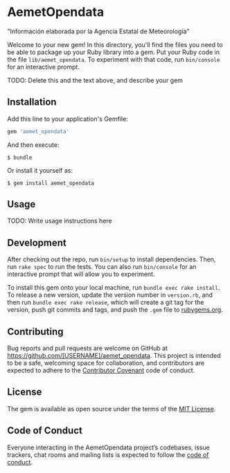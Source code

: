 # AemetOpendata

"Información elaborada por la Agencia Estatal de Meteorología"

Welcome to your new gem! In this directory, you'll find the files you need to be able to package up your Ruby library into a gem. Put your Ruby code in the file `lib/aemet_opendata`. To experiment with that code, run `bin/console` for an interactive prompt.

TODO: Delete this and the text above, and describe your gem

## Installation

Add this line to your application's Gemfile:

```ruby
gem 'aemet_opendata'
```

And then execute:

    $ bundle

Or install it yourself as:

    $ gem install aemet_opendata

## Usage

TODO: Write usage instructions here

## Development

After checking out the repo, run `bin/setup` to install dependencies. Then, run `rake spec` to run the tests. You can also run `bin/console` for an interactive prompt that will allow you to experiment.

To install this gem onto your local machine, run `bundle exec rake install`. To release a new version, update the version number in `version.rb`, and then run `bundle exec rake release`, which will create a git tag for the version, push git commits and tags, and push the `.gem` file to [rubygems.org](https://rubygems.org).

## Contributing

Bug reports and pull requests are welcome on GitHub at https://github.com/[USERNAME]/aemet_opendata. This project is intended to be a safe, welcoming space for collaboration, and contributors are expected to adhere to the [Contributor Covenant](http://contributor-covenant.org) code of conduct.

## License

The gem is available as open source under the terms of the [MIT License](https://opensource.org/licenses/MIT).

## Code of Conduct

Everyone interacting in the AemetOpendata project’s codebases, issue trackers, chat rooms and mailing lists is expected to follow the [code of conduct](https://github.com/[USERNAME]/aemet_opendata/blob/master/CODE_OF_CONDUCT.md).
